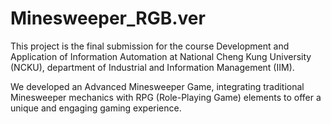 # Minesweeper_RGB.ver

This project is the final submission for the course Development and Application of Information Automation at National Cheng Kung University (NCKU), department of Industrial and Information Management (IIM).

We developed an Advanced Minesweeper Game, integrating traditional Minesweeper mechanics with RPG (Role-Playing Game) elements to offer a unique and engaging gaming experience.
